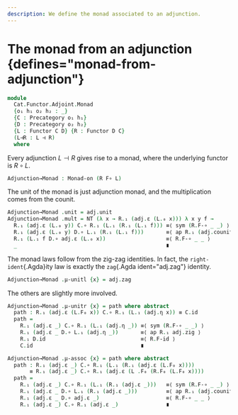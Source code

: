 ```yaml
---
description: We define the monad associated to an adjunction.
---
```

<!--
```agda
open import Cat.Functor.Adjoint
open import Cat.Diagram.Monad
open import Cat.Prelude

open Monad-on
open Functor
open _=>_
```
-->

# The monad from an adjunction {defines="monad-from-adjunction"}

```agda
module
  Cat.Functor.Adjoint.Monad
  {o₁ h₁ o₂ h₂ : _}
  {C : Precategory o₁ h₁}
  {D : Precategory o₂ h₂}
  {L : Functor C D} {R : Functor D C}
  (L⊣R : L ⊣ R)
  where
```

<!--
```agda
private
  module C = Precategory C
  module D = Precategory D
  module L = Functor L
  module R = Functor R
  module adj = _⊣_ L⊣R
```
-->

Every adjunction $L \dashv R$ gives rise to a monad, where the
underlying functor is $R \circ L$.

```agda
Adjunction→Monad : Monad-on (R F∘ L)
```

The unit of the monad is just adjunction monad, and the multiplication
comes from the counit.

```agda
Adjunction→Monad .unit = adj.unit
Adjunction→Monad .mult = NT (λ x → R.₁ (adj.ε (L.₀ x))) λ x y f →
  R.₁ (adj.ε (L.₀ y)) C.∘ R.₁ (L.₁ (R.₁ (L.₁ f))) ≡⟨ sym (R.F-∘ _ _) ⟩
  R.₁ (adj.ε (L.₀ y) D.∘ L.₁ (R.₁ (L.₁ f)))       ≡⟨ ap R.₁ (adj.counit.is-natural _ _ _) ⟩
  R.₁ (L.₁ f D.∘ adj.ε (L.₀ x))                   ≡⟨ R.F-∘ _ _ ⟩
  _                                               ∎
```

The monad laws follow from the zig-zag identities. In fact, the
`right-ident`{.Agda}ity law is exactly the `zag`{.Agda ident="adj.zag"}
identity.

```agda
Adjunction→Monad .μ-unitl {x} = adj.zag
```

The others are slightly more involved.

```agda
Adjunction→Monad .μ-unitr {x} = path where abstract
  path : R.₁ (adj.ε (L.F₀ x)) C.∘ R.₁ (L.₁ (adj.η x)) ≡ C.id
  path =
    R.₁ (adj.ε _) C.∘ R.₁ (L.₁ (adj.η _)) ≡⟨ sym (R.F-∘ _ _) ⟩
    R.₁ (adj.ε _ D.∘ L.₁ (adj.η _))       ≡⟨ ap R.₁ adj.zig ⟩
    R.₁ D.id                              ≡⟨ R.F-id ⟩
    C.id                                  ∎

Adjunction→Monad .μ-assoc {x} = path where abstract
  path : R.₁ (adj.ε _) C.∘ R.₁ (L.₁ (R.₁ (adj.ε (L.F₀ x))))
       ≡ R.₁ (adj.ε _) C.∘ R.₁ (adj.ε (L .F₀ (R.F₀ (L.F₀ x))))
  path =
    R.₁ (adj.ε _) C.∘ R.₁ (L.₁ (R.₁ (adj.ε _)))   ≡⟨ sym (R.F-∘ _ _) ⟩
    R.₁ (adj.ε _ D.∘ L.₁ (R.₁ (adj.ε _)))         ≡⟨ ap R.₁ (adj.counit.is-natural _ _ _) ⟩
    R.₁ (adj.ε _ D.∘ adj.ε _)                     ≡⟨ R.F-∘ _ _ ⟩
    R.₁ (adj.ε _) C.∘ R.₁ (adj.ε _)               ∎
```
